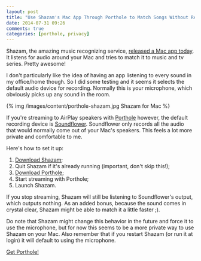 ```yaml
---
layout: post
title: "Use Shazam's Mac App Through Porthole to Match Songs Without Recording Every Sound in the Room"
date: 2014-07-31 09:26
comments: true
categories: [porthole, privacy]
---
```


Shazam, the amazing music recognizing service, [released a Mac app today](http://www.shazam.com). It listens for audio around your Mac and tries to match it to music and tv series. Pretty awesome!

I don't particularly like the idea of having an app listening to every sound in my office/home though. So I did some testing and it seems it selects the default audio device for recording. Normally this is your microphone, which obviously picks up any sound in the room.

<div class="thumbnail">
{% img /images/content/porthole-shazam.jpg Shazam for Mac %}
</div>

If you're streaming to AirPlay speakers with [Porthole](http://www.getporthole.com) however, the default recording device is [Soundflower](http://cycling74.com/products/soundflower/). Soundflower only records all the audio that would normally come out of your Mac's speakers. This feels a lot more private and comfortable to me.

Here's how to set it up:

<!-- more -->

1. [Download Shazam](https://itunes.apple.com/us/app/shazam/id897118787);
1. Quit Shazam if it's already running (important, don't skip this!);
1. [Download Porthole](http://www.getporthole.com/download);
1. Start streaming with Porthole;
1. Launch Shazam.

If you stop streaming, Shazam will still be listening to Soundflower's output, which outputs nothing. As an added bonus, because the sound comes in crystal clear, Shazam might be able to match it a little faster ;).

Do note that Shazam might change this behavior in the future and force it to use the microphone, but for now this seems to be a more private way to use Shazam on your Mac. Also remember that if you restart Shazam (or run it at login) it will default to using the microphone.

<div class="text-center">
<a href="http://www.getporthole.com" class="btn btn-large btn-success">Get Porthole!</a>
</div>